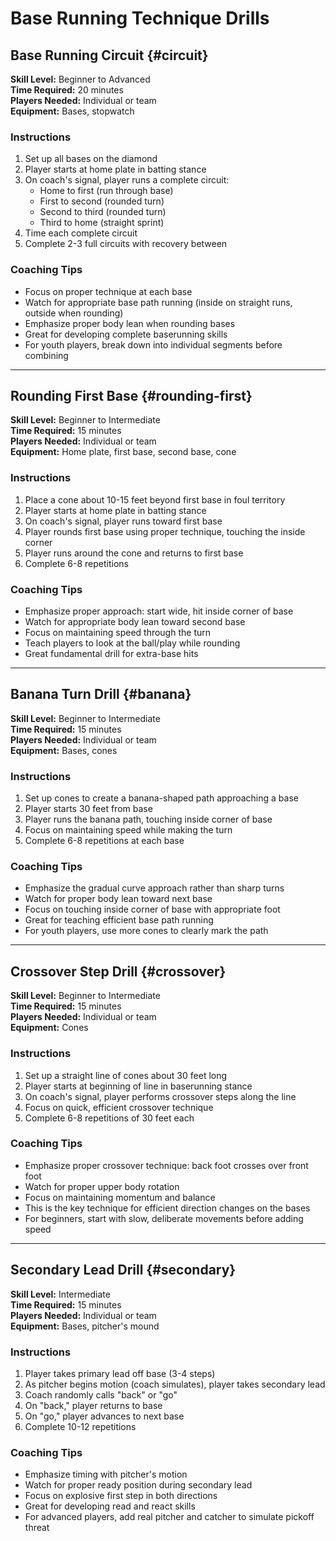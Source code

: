 # Base Running Technique Drills

## Base Running Circuit {#circuit}

**Skill Level:** Beginner to Advanced  
**Time Required:** 20 minutes  
**Players Needed:** Individual or team  
**Equipment:** Bases, stopwatch

### Instructions

1. Set up all bases on the diamond
2. Player starts at home plate in batting stance
3. On coach's signal, player runs a complete circuit:
   - Home to first (run through base)
   - First to second (rounded turn)
   - Second to third (rounded turn)
   - Third to home (straight sprint)
4. Time each complete circuit
5. Complete 2-3 full circuits with recovery between

### Coaching Tips

- Focus on proper technique at each base
- Watch for appropriate base path running (inside on straight runs, outside when rounding)
- Emphasize proper body lean when rounding bases
- Great for developing complete baserunning skills
- For youth players, break down into individual segments before combining

---

## Rounding First Base {#rounding-first}

**Skill Level:** Beginner to Intermediate  
**Time Required:** 15 minutes  
**Players Needed:** Individual or team  
**Equipment:** Home plate, first base, second base, cone

### Instructions

1. Place a cone about 10-15 feet beyond first base in foul territory
2. Player starts at home plate in batting stance
3. On coach's signal, player runs toward first base
4. Player rounds first base using proper technique, touching the inside corner
5. Player runs around the cone and returns to first base
6. Complete 6-8 repetitions

### Coaching Tips

- Emphasize proper approach: start wide, hit inside corner of base
- Watch for appropriate body lean toward second base
- Focus on maintaining speed through the turn
- Teach players to look at the ball/play while rounding
- Great fundamental drill for extra-base hits

---

## Banana Turn Drill {#banana}

**Skill Level:** Beginner to Intermediate  
**Time Required:** 15 minutes  
**Players Needed:** Individual or team  
**Equipment:** Bases, cones

### Instructions

1. Set up cones to create a banana-shaped path approaching a base
2. Player starts 30 feet from base
3. Player runs the banana path, touching inside corner of base
4. Focus on maintaining speed while making the turn
5. Complete 6-8 repetitions at each base

### Coaching Tips

- Emphasize the gradual curve approach rather than sharp turns
- Watch for proper body lean toward next base
- Focus on touching inside corner of base with appropriate foot
- Great for teaching efficient base path running
- For youth players, use more cones to clearly mark the path

---

## Crossover Step Drill {#crossover}

**Skill Level:** Beginner to Intermediate  
**Time Required:** 15 minutes  
**Players Needed:** Individual or team  
**Equipment:** Cones

### Instructions

1. Set up a straight line of cones about 30 feet long
2. Player starts at beginning of line in baserunning stance
3. On coach's signal, player performs crossover steps along the line
4. Focus on quick, efficient crossover technique
5. Complete 6-8 repetitions of 30 feet each

### Coaching Tips

- Emphasize proper crossover technique: back foot crosses over front foot
- Watch for proper upper body rotation
- Focus on maintaining momentum and balance
- This is the key technique for efficient direction changes on the bases
- For beginners, start with slow, deliberate movements before adding speed

---

## Secondary Lead Drill {#secondary}

**Skill Level:** Intermediate  
**Time Required:** 15 minutes  
**Players Needed:** Individual or team  
**Equipment:** Bases, pitcher's mound

### Instructions

1. Player takes primary lead off base (3-4 steps)
2. As pitcher begins motion (coach simulates), player takes secondary lead
3. Coach randomly calls "back" or "go"
4. On "back," player returns to base
5. On "go," player advances to next base
6. Complete 10-12 repetitions

### Coaching Tips

- Emphasize timing with pitcher's motion
- Watch for proper ready position during secondary lead
- Focus on explosive first step in both directions
- Great for developing read and react skills
- For advanced players, add real pitcher and catcher to simulate pickoff threat
